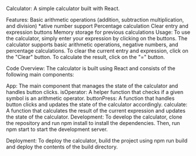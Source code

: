 Calculator:
A simple calculator built with React.

Features:
Basic arithmetic operations (addition, subtraction multiplication, and division) *ative number support
Percentage calculation
Clear entry and expression buttons
Memory storage for previous calculations
Usage:
To use the calculator, simply enter your expression by clicking on the buttons. The calculator supports basic arithmetic operations, negative numbers, and percentage calculations. To clear the current entry and expression, click on the "Clear" button. To calculate the result, click on the "=" button.

Code Overview:
The calculator is built using React and consists of the following main components:

App: The main component that manages the state of the calculator and handles button clicks.
isOperator: A helper function that checks if a given symbol is an arithmetic operator.
buttonPress: A function that handles button clicks and updates the state of the calculator accordingly.
calculate: A function that calculates the result of the current expression and updates the state of the calculator.
Development:
To develop the calculator, clone the repository and run npm install to install the dependencies. Then, run npm start to start the development server.

Deployment:
To deploy the calculator, build the project using npm run build and deploy the contents of the build directory.